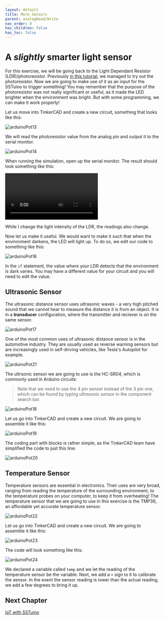 ```yaml
---
layout: default
title: More Sensors
parent: analogRead/Write
nav_order: 0
has_children: false
has_toc: false
---
```


# A *slightly* smarter light sensor

For this exercise, we will be going back to the Light Dependant Resistor (LDR)/photoresistor. Previously [in this tutorial](), we managed to try out the photoresistor. Now we are going to make use of it as an input for the SSTuino to trigger something! You may remember that the purpose of the photoresistor was not really significant or useful, as it made the LED brighter when the environment was bright. But with some programming, we can make it work properly!

Let us move into TinkerCAD and create a new circuit, something that looks like this:

![arduinoPot13](imageAssets/arduinoPot13.png)

We will read the photoresistor value from the analog pin and output it to the serial monitor.

![arduinoPot14](imageAssets/arduinoPot14.png)

When running the simulation, open up the serial monitor. The result should look something like this:

![arduinoPot15](imageAssets/arduinoPot15.mp4)

While I change the light intensity of the LDR, the readings also change.

Now let us make it useful. We would want to make it such that when the environment darkens, the LED will light up. To do so, we edit our code to something like this:

![arduinoPot16](imageAssets/arduinoPot16.png)

In the `if` statement, the value where your LDR detects that the environment is dark varies. You may have a different value for your circuit and you will need to edit the value.

## Ultrasonic Sensor

The ultrasonic distance sensor uses ultrasonic waves - a very high pitched sound that we cannot hear to measure the distance it is from an object. It is in a **transducer** configuration, where the transmitter and reciever is on the same sensor.

![arduinoPot17](imageAssets/arduinoPot17.jpg)

One of the most common uses of ultrasonic distance sensor is in the automotive industry. They are usually used as reverse warning sensors but are increasingly used in self-driving vehicles, like Tesla's Autopilot for example. 

![arduinoPot21](imageAssets/arduinoPot21.jpg)

The ultrsonic sensor we are going to use is the HC-SR04, which is commonly used in Arduino circuits:

> Note that we need to use the 4 pin sensor instead of the 3 pin one, which can be found by typing *ultrasonic sensor* in the component search bar.

![arduinoPot18](imageAssets/arduinoPot18.png)

Let us go into TinkerCAD and create a new circuit. We are going to assemble it like this:

![arduinoPot19](imageAssets/arduinoPot19.png)

The coding part with blocks is rather simple, as the TinkerCAD team have simplified the code to just this line:

![arduinoPot20](imageAssets/arduinoPot20.png)

## Temperature Sensor

Temperature sensors are essential in electronics. Their uses are very broad, ranging from reading the temperature of the surrounding environment, to the temperature probes on your computer, to keep it from overheating! The temperature sensor that we are going to use in this exercise is the TMP36, an affordable yet accurate temperature sensor.

![arduinoPot22](imageAssets/arduinoPot22.png)

Let us go into TinkerCAD and create a new circuit. We are going to assemble it like this:

![arduinoPot23](imageAssets/arduinoPot23.png)

The code will look something like this:

![arduinoPot24](imageAssets/arduinoPot24.png)

We declared a variable called `temp` and we let the reading of the temperature sensor be the variable. Next, we add a `+` sign to it to calibrate the sensor. In the event the sensor reading is lower than the actual reading, we add a few degrees to bring it up.

## Next Chapter
[IoT with SSTuino](../sstuinoiot/index.md)